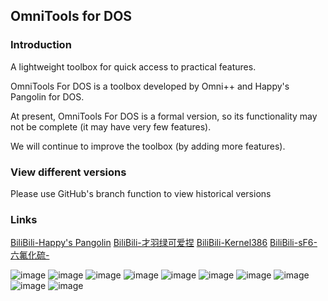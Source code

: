 ## OmniTools for DOS

### Introduction

  A lightweight toolbox for quick access to practical features.
  
  OmniTools For DOS is a toolbox developed by Omni++ and Happy's Pangolin for DOS.
  
  At present, OmniTools For DOS is a formal version, so its functionality may not be complete (it may have very few features). 
  
  We will continue to improve the toolbox (by adding more features).

  
### View different versions

Please use GitHub's branch function to view historical versions


### Links

[BiliBili-Happy's Pangolin](https://space.bilibili.com/1577944011)
[BiliBili-才羽绿可爱捏](https://space.bilibili.com/1582448018)
[BiliBili-Kernel386](https://space.bilibili.com/3493086896326883)
[BiliBili-sF6-六氟化硫-](https://space.bilibili.com/2085020713)

![image](https://github.com/Happys-Pangolin/OmniTools-For-DOS/assets/166889997/2e732d23-35c0-4665-a148-3c469789599a)
![image](https://github.com/Happys-Pangolin/OmniTools-For-DOS/assets/166889997/c0e09d96-28bf-4144-9319-57c3982692d9)
![image](https://github.com/Happys-Pangolin/OmniTools-For-DOS/assets/166889997/fb66ff23-fc5f-4d56-80cc-785a3d0742b3)
![image](https://github.com/Happys-Pangolin/OmniTools-For-DOS/assets/166889997/5c33f6f7-8fd4-4519-9f65-13b1f08fdc39)
![image](https://github.com/Happys-Pangolin/OmniTools-For-DOS/assets/166889997/44cadb31-4449-4257-bfb1-4885efdd8242)
![image](https://github.com/Happys-Pangolin/OmniTools-For-DOS/assets/166889997/b8de87f6-c475-4121-9aca-3ee6221c319b)
![image](https://github.com/Happys-Pangolin/OmniTools-For-DOS/assets/166889997/0e00b123-0371-4aef-9501-dcdb7326ae3c)
![image](https://github.com/Happys-Pangolin/OmniTools-For-DOS/assets/166889997/e82125c2-fb06-406d-8b74-8b07593deaa2)
![image](https://github.com/Happys-Pangolin/OmniTools-For-DOS/assets/166889997/f0a5999e-c9cd-4e1b-898e-97e08a377912)
![image](https://github.com/Happys-Pangolin/OmniTools-For-DOS/assets/166889997/02840ec4-00c4-42f7-a90f-1039d7d0903a)
